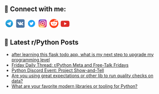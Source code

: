 ## 🔎 Connect with me:
[<img src="https://github.com/bullbesh/bullbesh/blob/main/images/Telegram.png" width="32" height="32" />](https://t.me/bullbesh)
[<img src="https://github.com/bullbesh/bullbesh/blob/main/images/VK.png" width="32" height="32" />](https://vk.com/bullbesh)
[<img src="https://github.com/bullbesh/bullbesh/blob/main/images/Twitter.png" width="32" height="32" />](https://twitter.com/bullbesh1)
[<img src="https://github.com/bullbesh/bullbesh/blob/main/images/Instagram.png" width="32" height="32" />](https://www.instagram.com/bullbesh)
[<img src="https://github.com/bullbesh/bullbesh/blob/main/images/Reddit.png" width="32" height="32" />](https://www.reddit.com/user/bullbesh)
[<img src="https://github.com/bullbesh/bullbesh/blob/main/images/YouTube.png" width="32" height="32" />](https://www.youtube.com/channel/UCtfjRs6uzgq5mfm8S06WTcg)

## 📕 Latest r/Python Posts
<!-- BLOG-POST-LIST:START -->
- [after learning this flask todo app, what is my next step to upgrade my programming level](https://www.reddit.com/r/Python/comments/1l4el4a/after_learning_this_flask_todo_app_what_is_my/)
- [Friday Daily Thread: r/Python Meta and Free-Talk Fridays](https://www.reddit.com/r/Python/comments/1l4ej2e/friday_daily_thread_rpython_meta_and_freetalk/)
- [Python Discord Event: Project Show-and-Tell](https://www.reddit.com/r/Python/comments/1l4c4rn/python_discord_event_project_showandtell/)
- [Are you using great expectations or other lib to run quality checks on data?](https://www.reddit.com/r/Python/comments/1l46a8a/are_you_using_great_expectations_or_other_lib_to/)
- [What are your favorite modern libraries or tooling for Python?](https://www.reddit.com/r/Python/comments/1l43i8z/what_are_your_favorite_modern_libraries_or/)
<!-- BLOG-POST-LIST:END -->
